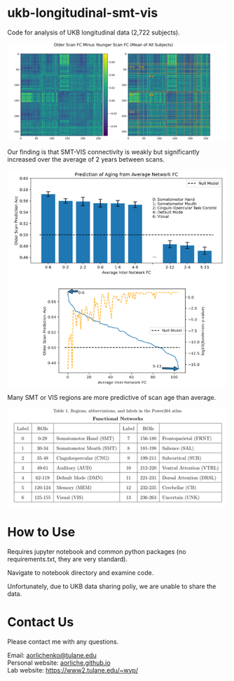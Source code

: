 # ukb-longitudinal-smt-vis

Code for analysis of UKB longitudinal data (2,722 subjects).

<img src='https://github.com/aorliche/ukb-longitudinal-smt-vis/blob/9d118f99149020c967f376bcd9442c79ce2a8830/images/diff.png' alt='diff.png' width='800'>

Our finding is that SMT-VIS connectivity is weakly but significantly increased over the average of 2 years between scans.

<img src='https://github.com/aorliche/ukb-longitudinal-smt-vis/blob/9d118f99149020c967f376bcd9442c79ce2a8830/images/significance.png' alt='significance.png' width='800'>

Many SMT or VIS regions are more predictive of scan age than average.

<img src='https://github.com/aorliche/ukb-longitudinal-smt-vis/blob/9d118f99149020c967f376bcd9442c79ce2a8830/images/power264.png' alt='power264.png' width='800'>

# How to Use

Requires jupyter notebook and common python packages (no requirements.txt, they are very standard).

Navigate to notebook directory and examine code.

Unfortunately, due to UKB data sharing poliy, we are unable to share the data.

# Contact Us

Please contact me with any questions.

Email: <a href="mailto:aorlichenko@tulane.edu">aorlichenko@tulane.edu</a><br>
Personal website: <a href="https://aorliche.github.io">aorliche.github.io</a><br>
Lab website: <a href="https://www2.tulane.edu/~wyp/">https://www2.tulane.edu/~wyp/</a>
